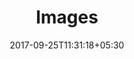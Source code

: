 ---
title: "Images"
date: 2017-09-25T11:31:18+05:30
layout: images
property: "Riverfront"
url: /details/images/riverfront/

qcstatus:
 submitted: true
---